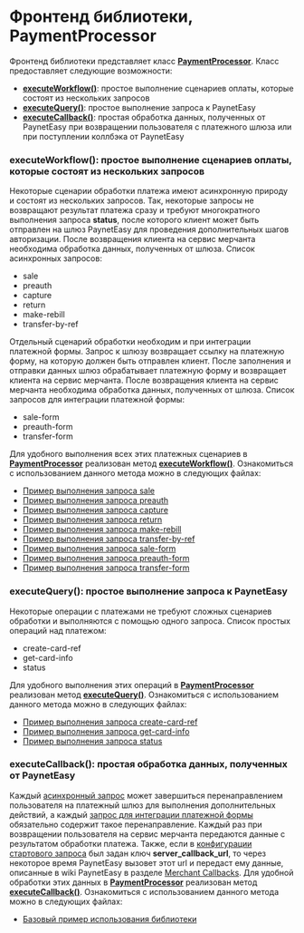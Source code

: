 # Фронтенд библиотеки, PaymentProcessor

Фронтенд библиотеки представляет класс **[PaymentProcessor](../../source/PaynetEasy/PaynetEasyApi/PaymentProcessor.php)**. Класс предоставляет следующие возможности:
* **[executeWorkflow()](#executeWorkflow)**: простое выполнение сценариев оплаты, которые состоят из нескольких запросов
* **[executeQuery()](#executeQuery)**: простое выполнение запроса к PaynetEasy
* **[executeCallback()](#executeCallback)**: простая обработка данных, полученных от PaynetEasy при возвращении пользователя с платежного шлюза или при поступлении коллбэка от PaynetEasy

### <a name="executeWorkflow"></a>executeWorkflow(): простое выполнение сценариев оплаты, которые состоят из нескольких запросов

Некоторые сценарии обработки платежа имеют асинхронную природу и состоят из нескольких запросов. Так, некоторые запросы не возвращают результат платежа сразу и требуют многократного выполнения запроса **status**, после которого клиент может быть отправлен на шлюз PaynetEasy для проведения дополнительных шагов авторизации. После возвращения клиента на сервис мерчанта необходима обработка данных, полученных от шлюза.
<a name="async_queries_list"></a>Cписок асинхронных запросов:
* sale
* preauth
* capture
* return
* make-rebill
* transfer-by-ref

Отдельный сценарий обработки необходим и при интеграции платежной формы. Запрос к шлюзу возвращает ссылку на платежную форму, на которую должен быть отправлен клиент. После заполнения и отправки данных шлюз обрабатывает платежную форму и возвращает клиента на сервис мерчанта. После возвращения клиента на сервис мерчанта необходима обработка данных, полученных от шлюза.
<a name="form_queries_list"></a>Список запросов для интеграции платежной формы:
* sale-form
* preauth-form
* transfer-form

Для удобного выполнения всех этих платежных сценариев в **[PaymentProcessor](../../source/PaynetEasy/PaynetEasyApi/PaymentProcessor.php)** реализован метод **[executeWorkflow()](../../source/PaynetEasy/PaynetEasyApi/PaymentProcessor.php#L122)**. Ознакомиться с использованием данного метода можно в следующих файлах:
* [Пример выполнения запроса sale](../../example/sale.php)
* [Пример выполнения запроса preauth](../../example/preauth.php)
* [Пример выполнения запроса capture](../../example/capture.php)
* [Пример выполнения запроса return](../../example/return.php)
* [Пример выполнения запроса make-rebill](../../example/make-rebill.php)
* [Пример выполнения запроса transfer-by-ref](../../example/transfer-by-ref.php)
* [Пример выполнения запроса sale-form](../../example/sale-form.php)
* [Пример выполнения запроса preauth-form](../../example/preauth-form.php)
* [Пример выполнения запроса transfer-form](../../example/transfer-form.php)

### <a name="executeQuery"></a>executeQuery(): простое выполнение запроса к PaynetEasy

Некоторые операции с платежами не требуют сложных сценариев обработки и выполняются с помощью одного запроса.
Список простых операций над платежом:
* create-card-ref
* get-card-info
* status

Для удобного выполнения этих операций в **[PaymentProcessor](../../source/PaynetEasy/PaynetEasyApi/PaymentProcessor.php)** реализован метод **[executeQuery()](../../source/PaynetEasy/PaynetEasyApi/PaymentProcessor.php#L178)**. Ознакомиться с использованием данного метода можно в следующих файлах:
* [Пример выполнения запроса create-card-ref](../../example/create-card-ref.php)
* [Пример выполнения запроса get-card-info](../../example/get-card-info.php)
* [Пример выполнения запроса status](../../example/status.php)

### <a name="executeCallback"></a>executeCallback(): простая обработка данных, полученных от PaynetEasy

Каждый [асинхронный запрос](#async_queries_list) может завершиться перенаправлением пользователя на платежный шлюз для выполнения дополнительных действий, а каждый [запрос для интеграции платежной формы](#form_queries_list) обязательно содержит такое перенаправление. Каждый раз при возвращении пользователя на сервис мерчанта передаются данные с результатом обработки платежа. Также, если в [конфигурации стартового запроса](../00-basic-tutorial.md#stage_1_step_3) был задан ключ **server_callback_url**, то через некоторое время PaynetEasy вызовет этот url и передаст ему данные, описанные в wiki PaynetEasy в разделе [Merchant Callbacks](http://wiki.payneteasy.com/index.php/PnE:Merchant_Callbacks). Для удобной обработки этих данных в **[PaymentProcessor](../../source/PaynetEasy/PaynetEasyApi/PaymentProcessor.php)** реализован метод **[executeCallback()](../../source/PaynetEasy/PaynetEasyApi/PaymentProcessor.php#L215)**. Ознакомиться с использованием данного метода можно в следующих файлах:
* [Базовый пример использования библиотеки](../00-basic-tutorial.md#stage_2)
